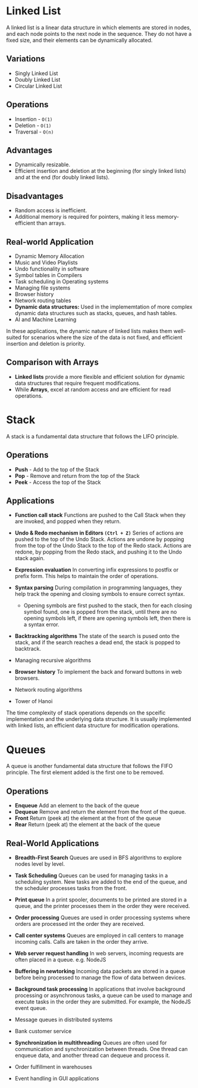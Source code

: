 # Linked List
A linked list is a linear data structure in which elements are stored in nodes, and each node points to the next node in the sequence. They do not have a fixed size, and their elements can be dynamically allocated.

## Variations
- Singly Linked List
- Doubly Linked List
- Circular Linked List

## Operations
- Insertion - `O(1)`
- Deletion - `O(1)`
- Traversal - `O(n)`

## Advantages
- Dynamically resizable.
- Efficient insertion and deletion at the beginning (for singly linked lists) and at the end (for doubly linked lists).

## Disadvantages
- Random access is inefficient.
- Additional memory is required for pointers, making it less memory-efficient than arrays.

## Real-world Application
- Dynamic Memory Allocation
- Music and Video Playlists
- Undo functionality in software
- Symbol tables in Compilers
- Task scheduling in Operating systems
- Managing file systems
- Browser history
- Network routing tables
- **Dynamic data structures:** Used in the implememtation of more complex dynamic data structures such as stacks, queues, and hash tables.
- AI and Machine Learning

In these applications, the dynamic nature of linked lists makes them well-suited for scenarios where the size of the data is not fixed, and efficient insertion and deletion is priority.

## Comparison with Arrays
- **Linked lists** provide a more flexible and efficient solution for dynamic data structures that require frequent modifications.
- While **Arrays**, excel at random access and are efficient for read operations.

# Stack
A stack is a fundamental data structure that follows the LIFO principle.

## Operations
- **Push** - Add to the top of the Stack
- **Pop** - Remove and return from the top of the Stack
- **Peek** - Access the top of the Stack

## Applications
- **Function call stack** Functions are pushed to the Call Stack when they are invoked, and popped when they return.

- **Undo & Redo mechanism in Editors `(Ctrl + Z)`** Series of actions are pushed to the top of the Undo Stack. Actions are undone by popping from the top of the Undo Stack to the top of the Redo stack. Actions are redone, by popping from the Redo stack, and pushing it to the Undo stack again.
- **Expression evaluation** In converting infix expressions to postfix or prefix form. This helps to maintain the order of operations.
- **Syntax parsing** During compilation in programming languages, they help track the opening and closing symbols to ensure correct syntax.
  - Opening symbols are first pushed to the stack, then for each closing symbol found, one is popped from the stack, until there are no opening symbols left, if there are opening symbols left, then there is a syntax error.
- **Backtracking algorithms** The state of the search is pused onto the stack, and if the search reaches a dead end, the stack is popped to backtrack.
- Managing recursive algorithms
- **Browser history** To implement the back and forward buttons in web browsers.
- Network routing algorithms
- Tower of Hanoi

The time complexity of stack operations depends on the spceific implementation and the underlying data structure. It is usually implemented with linked lists, an efficient data structure for modification operations.

# Queues
A queue is another fundamental data structure that follows the FIFO principle. The first element added is the first one to be removed.

## Operations
- **Enqueue** Add an element to the back of the queue
- **Dequeue** Remove and return the element from the front of the queue.
- **Front** Return (peek at) the element at the front of the queue
- **Rear** Return (peek at) the element at the back of the queue

## Real-World Applications
- **Breadth-First Search** Queues are used in BFS algorithms to explore nodes level by level.

- **Task Scheduling** Queues can be used for managing tasks in a scheduling system. New tasks are added to the end of the queue, and the scheduler processes tasks from the front.
- **Print queue** In a print spooler, documents to be printed are stored in a queue, and the printer processes them in the order they were received.
- **Order processing** Queues are used in order processing systems where orders are processed int the order they are received.
- **Call center systems** Queues are employed in call centers to manage incoming calls. Calls are taken in the order they arrive.
- **Web server request handling** In web servers, incoming requests are often placed in a queue. e.g. NodeJS
- **Buffering in newtorking** Incoming data packets are stored in a queue before being processed to manage the flow of data between devices.
- **Background task processing** In applications that involve background processing or asynchronous tasks, a queue can be used to manage and execute tasks in the order they are submitted. For example, the NodeJS event queue.
- Message queues in distributed systems
- Bank customer service
- **Synchronization in multithreading** Queues are often used for communication and synchronization between threads. One thread can enqueue data, and another thread can dequeue and process it.
- Order fulfillment in warehouses
- Event handling in GUI applications

